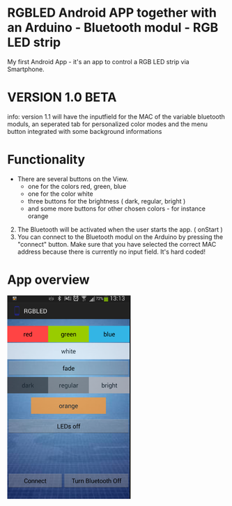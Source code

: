 RGBLED Android APP together with an Arduino - Bluetooth modul - RGB LED strip
======


My first Android App - it's an app to control a RGB LED strip via Smartphone. 

# VERSION 1.0 BETA
info: version 1.1 will have the inputfield for the MAC of the variable bluetooth moduls, an seperated tab for personalized color modes and the menu button integrated with some background informations
# Functionality
* There are several buttons on the View. 
    - one for the colors red, green, blue
    - one for the color white
    - three buttons for the brightness ( dark, regular, bright ) 
    - and some more buttons for other chosen colors - for instance orange
2. The Bluetooth will be activated when the user starts the app. ( onStart )
3. You can connect to the Bluetooth modul on the Arduino by pressing the "connect" button. Make sure that you have selected the correct MAC address because there is currently no input field. It's hard coded!

# App overview
![alt text](https://github.com/fLooojava/RGBLED/blob/master/src/images/Screenshot%20from%202014-07-07%2013:15:38.png?raw=true "App Overview")


